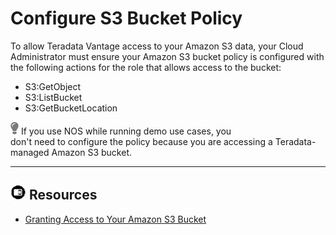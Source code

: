 # Configure S3 Bucket Policy

To allow Teradata Vantage access to your Amazon S3 data, your Cloud Administrator must ensure your Amazon S3 bucket policy is configured with the following actions for the role that allows access to the bucket:

* S3:GetObject
* S3:ListBucket
* S3:GetBucketLocation

![../Images/cov-icn-tip.png](../Images/cov-icn-tip.png) If you use NOS while running demo use cases, you don't need to configure the policy because you are accessing a Teradata-managed Amazon S3 bucket.

- - -

## ![../Images/fluto-icn-resources.png](../Images/fluto-icn-resources.png) Resources
 
* [Granting Access to Your Amazon S3 Bucket](https://docs.teradata.com/r/dLArVI09J62c8byzVbHMtw/ZoppFkelEPzGKiDT1A~Jbw)